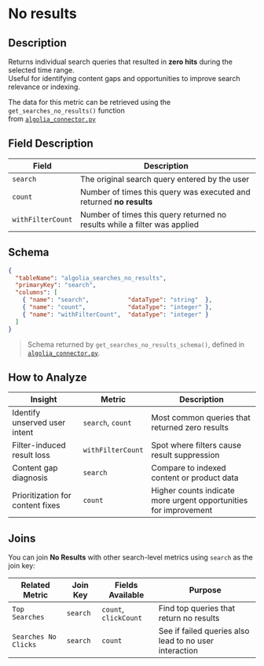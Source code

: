 # No results

## Description

Returns individual search queries that resulted in **zero hits** during the selected time range.  
Useful for identifying content gaps and opportunities to improve search relevance or indexing.

The data for this metric can be retrieved using the `get_searches_no_results()` function  
from [`algolia_connector.py`](../../algolia_connector.py)


## Field Description

| Field               | Description                                                                 |
|---------------------|-----------------------------------------------------------------------------|
| `search`            | The original search query entered by the user                               |
| `count`             | Number of times this query was executed and returned **no results**         |
| `withFilterCount`   | Number of times this query returned no results while a filter was applied   |

## Schema

```json
{
  "tableName": "algolia_searches_no_results",
  "primaryKey": "search",
  "columns": [
    { "name": "search",           "dataType": "string"  },
    { "name": "count",            "dataType": "integer" },
    { "name": "withFilterCount",  "dataType": "integer" }
  ]
}
```

> Schema returned by `get_searches_no_results_schema()`, defined in [`algolia_connector.py`](../../algolia_connector.py).

## How to Analyze

| Insight                          | Metric             | Description                                                                 |
|---------------------------------|---------------------|-----------------------------------------------------------------------------|
| Identify unserved user intent   | `search`, `count`  | Most common queries that returned zero results                              |
| Filter-induced result loss      | `withFilterCount`  | Spot where filters cause result suppression                                 |
| Content gap diagnosis           | `search`           | Compare to indexed content or product data                                  |
| Prioritization for content fixes| `count`            | Higher counts indicate more urgent opportunities for improvement            |

## Joins

You can join **No Results** with other search-level metrics using `search` as the join key:

| Related Metric        | Join Key | Fields Available        | Purpose                                                             |
|-----------------------|----------|--------------------------|---------------------------------------------------------------------|
| `Top Searches`        | `search` | `count`, `clickCount`    | Find top queries that return no results                             |
| `Searches No Clicks`  | `search` | `count`                  | See if failed queries also lead to no user interaction              |

